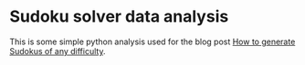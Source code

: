 # Sudoku solver data analysis

This is some simple python analysis used for the blog post [How to generate Sudokus of any difficulty](https://tn1ck.com/blog/how-to-generate-sudokus).